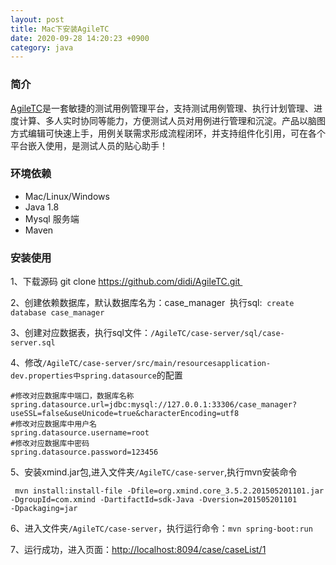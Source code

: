 ```yaml
---
layout: post
title: Mac下安装AgileTC
date: 2020-09-28 14:20:23 +0900
category: java
---
```


### 简介
[AgileTC](https://github.com/didi/AgileTC)是一套敏捷的测试用例管理平台，支持测试用例管理、执行计划管理、进度计算、多人实时协同等能力，方便测试人员对用例进行管理和沉淀。产品以脑图方式编辑可快速上手，用例关联需求形成流程闭环，并支持组件化引用，可在各个平台嵌入使用，是测试人员的贴心助手！

### 环境依赖
* Mac/Linux/Windows 
* Java 1.8 
* Mysql 服务端 
* Maven

### 安装使用
1、下载源码
git clone https://github.com/didi/AgileTC.git 

2、创建依赖数据库，默认数据库名为：case_manager 
执行sql:  `create database case_manager `

3、创建对应数据表，执行sql文件：`/AgileTC/case-server/sql/case-server.sql `

4、修改`/AgileTC/case-server/src/main/resourcesapplication-dev.properties中spring.datasource`的配置
```
#修改对应数据库中端口，数据库名称
spring.datasource.url=jdbc:mysql://127.0.0.1:33306/case_manager?useSSL=false&useUnicode=true&characterEncoding=utf8
#修改对应数据库中用户名
spring.datasource.username=root
#修改对应数据库中密码
spring.datasource.password=123456
```

5、安装xmind.jar包,进入文件夹`/AgileTC/case-server`,执行mvn安装命令
```
 mvn install:install-file -Dfile=org.xmind.core_3.5.2.201505201101.jar
-DgroupId=com.xmind -DartifactId=sdk-Java -Dversion=201505201101
-Dpackaging=jar
```

6、进入文件夹`/AgileTC/case-server`，执行运行命令：`mvn spring-boot:run `

7、运行成功，进入页面：[http://localhost:8094/case/caseList/1](http://localhost:8094/case/caseList/1)
